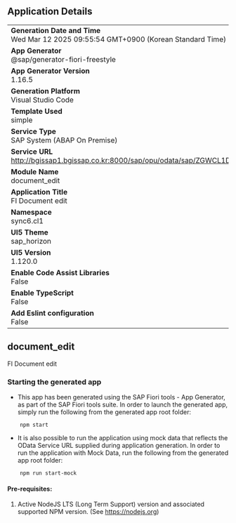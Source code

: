 ## Application Details
|               |
| ------------- |
|**Generation Date and Time**<br>Wed Mar 12 2025 09:55:54 GMT+0900 (Korean Standard Time)|
|**App Generator**<br>@sap/generator-fiori-freestyle|
|**App Generator Version**<br>1.16.5|
|**Generation Platform**<br>Visual Studio Code|
|**Template Used**<br>simple|
|**Service Type**<br>SAP System (ABAP On Premise)|
|**Service URL**<br>http://bgissap1.bgissap.co.kr:8000/sap/opu/odata/sap/ZGWCL1DOCU10_SRV|
|**Module Name**<br>document_edit|
|**Application Title**<br>FI Document edit|
|**Namespace**<br>sync6.cl1|
|**UI5 Theme**<br>sap_horizon|
|**UI5 Version**<br>1.120.0|
|**Enable Code Assist Libraries**<br>False|
|**Enable TypeScript**<br>False|
|**Add Eslint configuration**<br>False|

## document_edit

FI Document edit

### Starting the generated app

-   This app has been generated using the SAP Fiori tools - App Generator, as part of the SAP Fiori tools suite.  In order to launch the generated app, simply run the following from the generated app root folder:

```
    npm start
```

- It is also possible to run the application using mock data that reflects the OData Service URL supplied during application generation.  In order to run the application with Mock Data, run the following from the generated app root folder:

```
    npm run start-mock
```

#### Pre-requisites:

1. Active NodeJS LTS (Long Term Support) version and associated supported NPM version.  (See https://nodejs.org)


